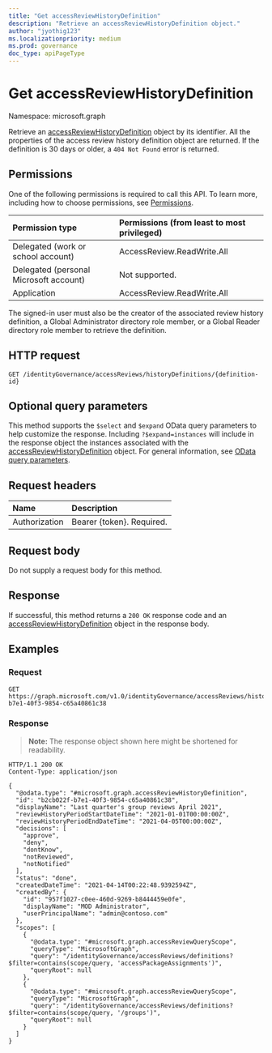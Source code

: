 ```yaml
---
title: "Get accessReviewHistoryDefinition"
description: "Retrieve an accessReviewHistoryDefinition object."
author: "jyothig123"
ms.localizationpriority: medium
ms.prod: governance
doc_type: apiPageType
---
```


# Get accessReviewHistoryDefinition

Namespace: microsoft.graph

Retrieve an [accessReviewHistoryDefinition](../resources/accessreviewhistorydefinition.md) object by its identifier. All the properties of the access review history definition object are returned. If the definition is 30 days or older, a `404 Not Found` error is returned.

## Permissions

One of the following permissions is required to call this API. To learn more, including how to choose permissions, see [Permissions](/graph/permissions-reference).

|Permission type|Permissions (from least to most privileged)|
|:---|:---|
|Delegated (work or school account)|AccessReview.ReadWrite.All|
|Delegated (personal Microsoft account)|Not supported.|
|Application|AccessReview.ReadWrite.All|

The signed-in user must also be the creator of the associated review history definition, a Global Administrator directory role member, or a Global Reader directory role member to retrieve the definition.

## HTTP request

<!-- {
  "blockType": "ignored"
}
-->

``` http
GET /identityGovernance/accessReviews/historyDefinitions/{definition-id}
```
## Optional query parameters

This method supports the `$select` and `$expand` OData query parameters to help customize the response. Including `?$expand=instances` will include in the response object the instances associated with the [accessReviewHistoryDefinition](../resources/accessreviewhistorydefinition.md) object. For general information, see [OData query parameters](/graph/query-parameters).

## Request headers

|Name|Description|
|:---|:---|
|Authorization|Bearer {token}. Required.|

## Request body

Do not supply a request body for this method.

## Response

If successful, this method returns a `200 OK` response code and an [accessReviewHistoryDefinition](../resources/accessreviewhistorydefinition.md) object in the response body.

## Examples

### Request

<!-- {
  "blockType": "request",
  "name": "get_accessreviewhistorydefinition"
}
-->

``` http
GET https://graph.microsoft.com/v1.0/identityGovernance/accessReviews/historyDefinitions/b2cb022f-b7e1-40f3-9854-c65a40861c38
```


### Response

>**Note:** The response object shown here might be shortened for readability.
<!-- {
  "blockType": "response",
  "truncated": true,
  "@odata.type": "microsoft.graph.accessReviewHistoryDefinition"
}
-->

``` http
HTTP/1.1 200 OK
Content-Type: application/json

{
  "@odata.type": "#microsoft.graph.accessReviewHistoryDefinition",
  "id": "b2cb022f-b7e1-40f3-9854-c65a40861c38",
  "displayName": "Last quarter's group reviews April 2021",
  "reviewHistoryPeriodStartDateTime": "2021-01-01T00:00:00Z",
  "reviewHistoryPeriodEndDateTime": "2021-04-05T00:00:00Z",
  "decisions": [
    "approve",
    "deny",
    "dontKnow",
    "notReviewed",
    "notNotified"
  ],
  "status": "done",
  "createdDateTime": "2021-04-14T00:22:48.9392594Z",
  "createdBy": {
    "id": "957f1027-c0ee-460d-9269-b8444459e0fe",
    "displayName": "MOD Administrator",
    "userPrincipalName": "admin@contoso.com"
  },
  "scopes": [
    {
      "@odata.type": "#microsoft.graph.accessReviewQueryScope",
      "queryType": "MicrosoftGraph",     
      "query": "/identityGovernance/accessReviews/definitions?$filter=contains(scope/query, 'accessPackageAssignments')",
      "queryRoot": null
    },  
    {
      "@odata.type": "#microsoft.graph.accessReviewQueryScope",
      "queryType": "MicrosoftGraph",     
      "query": "/identityGovernance/accessReviews/definitions?$filter=contains(scope/query, '/groups')",
      "queryRoot": null
    }
  ]
}
```
